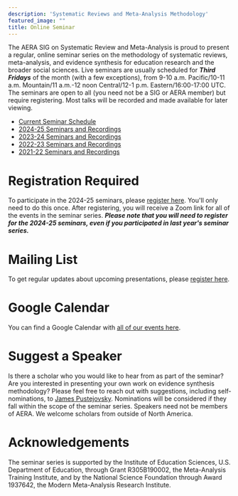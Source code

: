 ```yaml
---
description: 'Systematic Reviews and Meta-Analysis Methodology'
featured_image: ""
title: Online Seminar
---
```


The AERA SIG on Systematic Review and Meta-Analysis is proud to present a regular, online seminar series on the methodology of systematic reviews, meta-analysis, and evidence synthesis for education research and the broader social sciences. Live seminars are usually scheduled for ***Third Fridays*** of the month (with a few exceptions), from 9-10 a.m. Pacific/10-11 a.m. Mountain/11 a.m.-12 noon Central/12-1 p.m. Eastern/16:00-17:00 UTC. The seminars are open to all (you need not be a SIG or AERA member) but require registering. Most talks will be recorded and made available for later viewing.

- [Current Seminar Schedule](/seminar/upcoming-seminars/)
- [2024-25 Seminars and Recordings](/seminar/2024-25-seminars/)
- [2023-24 Seminars and Recordings](/seminar/2023-24-seminars/)
- [2022-23 Seminars and Recordings](/seminar/2022-23-seminars/)
- [2021-22 Seminars and Recordings](/seminar/2021-22-seminars/)

# Registration Required

To participate in the 2024-25 seminars, please [register here](https://us06web.zoom.us/meeting/register/tZIldOuorzwiGNAnEoedUXskxj2maT3GbmBH#/registration). You'll only need to do this once. After registering, you will receive a Zoom link for all of the events in the seminar series. __*Please note that you will need to register for the 2024-25 seminars, even if you participated in last year's seminar series.*__

# Mailing List

To get regular updates about upcoming presentations, please [register here](https://gsu.qualtrics.com/jfe/form/SV_881zggxEkAVnzhk).

# Google Calendar

You can find a Google Calendar with [all of our events here](https://calendar.google.com/calendar/embed?src=00ummeklt33fp6gvo3pj5itick%40group.calendar.google.com&ctz=America%2FChicago).

# Suggest a Speaker

Is there a scholar who you would like to hear from as part of the seminar? Are you interested in presenting your own work on evidence synthesis methodology? Please feel free to reach out with suggestions, including self-nominations, to [James Pustejovsky](mailto:pustejovsky@wisc.edu). Nominations will be considered if they fall within the scope of the seminar series. Speakers need not be members of AERA. We welcome scholars from outside of North America.

# Acknowledgements

The seminar series is supported by the Institute of Education Sciences, U.S. Department of Education, through Grant R305B190002, the Meta-Analysis Training Institute, and by the National Science Foundation through Award 1937642, the Modern Meta-Analysis Research Institute.
